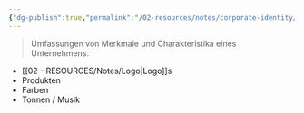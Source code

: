 ```yaml
---
{"dg-publish":true,"permalink":"/02-resources/notes/corporate-identity/","tags":["GFN/LF08"],"noteIcon":"","updated":"2024-08-16T18:34:20.000+02:00"}
---
```


> Umfassungen von Merkmale und Charakteristika eines Unternehmens.

-  [[02 - RESOURCES/Notes/Logo\|Logo]]s
- Produkten
- Farben
- Tonnen / Musik

